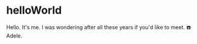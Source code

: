 # helloWorld

Hello.
It's me.
I was wondering after all these years if you'd like to meet. :phone:
Adele.

